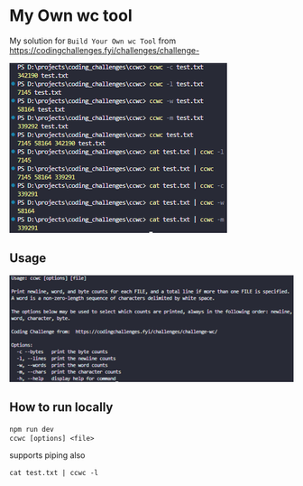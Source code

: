 ﻿# My Own wc tool

My solution for `Build Your Own wc Tool` from https://codingchallenges.fyi/challenges/challenge-

![solution](./output.png)

## Usage

![usage](./usage.png)

## How to run locally

```
npm run dev
ccwc [options] <file>
```

supports piping also

```
cat test.txt | ccwc -l
```
